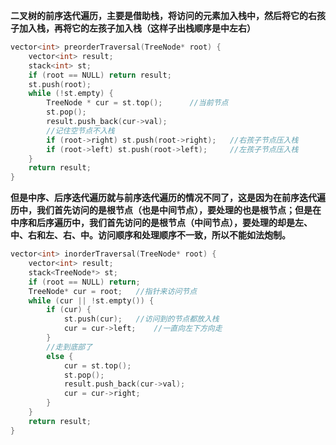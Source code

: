 **二叉树的前序迭代遍历，主要是借助栈，将访问的元素加入栈中，然后将它的右孩子加入栈，再将它的左孩子加入栈（这样子出栈顺序是中左右）**



```cpp
vector<int> preorderTraversal(TreeNode* root) {
    vector<int> result;
    stack<int> st;
    if (root == NULL) return result;
    st.push(root);		
    while (!st.empty) {
        TreeNode * cur = st.top();		//当前节点
        st.pop();
        result.push_back(cur->val);
        //记住空节点不入栈
        if (root->right) st.push(root->right);   //右孩子节点压入栈
        if (root->left) st.push(root->left);	 //左孩子节点压入栈
    }
    return result;
}
```





**但是中序、后序迭代遍历就与前序迭代遍历的情况不同了，这是因为在前序迭代遍历中，我们首先访问的是根节点（也是中间节点），要处理的也是根节点；但是在中序和后序遍历中，我们首先访问的是根节点（中间节点），要处理的却是左、中、右和左、右、中。访问顺序和处理顺序不一致，所以不能如法炮制。**



```cpp
vector<int> inorderTraversal(TreeNode* root) {
    vector<int> result;
    stack<TreeNode*> st;
    if (root == NULL) return;
    TreeNode* cur = root;	//指针来访问节点
    while (cur || !st.empty()) {
        if (cur) {
            st.push(cur);	//访问到的节点都放入栈
            cur = cur->left;	//一直向左下方向走
        }
        //走到底部了
        else {
            cur = st.top();
            st.pop();
            result.push_back(cur->val);
            cur = cur->right;
        }
    }
    return result;
}
```

